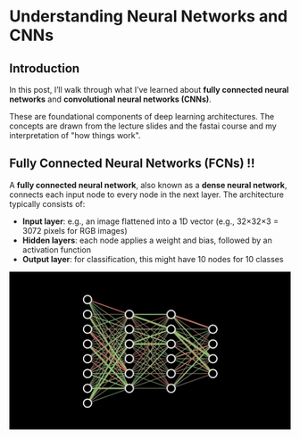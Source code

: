 # Understanding Neural Networks and CNNs

## Introduction

In this post, I’ll walk through what I’ve learned about **fully connected neural networks** and **convolutional neural networks (CNNs)**. 

These are foundational components of deep learning architectures. The concepts are drawn from the lecture slides and the fastai course and my interpretation of "how things work".

## Fully Connected Neural Networks (FCNs) !!

A **fully connected neural network**, also known as a **dense neural network**, connects each input node to every node in the next layer. The architecture typically consists of:

- **Input layer**: e.g., an image flattened into a 1D vector (e.g., 32×32×3 = 3072 pixels for RGB images)
- **Hidden layers**: each node applies a weight and bias, followed by an activation function
- **Output layer**: for classification, this might have 10 nodes for 10 classes

![](/images/Neural_NET.jpg "fast.ai's logo")


